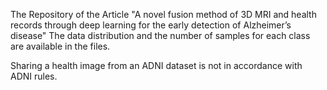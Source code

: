 The Repository of the Article "A novel fusion method of 3D MRI and health records through deep learning for the early detection of Alzheimer’s disease"
The data distribution and the number of samples for each class are available in the files.

Sharing a health image from an ADNI dataset is not in accordance with ADNI rules.
